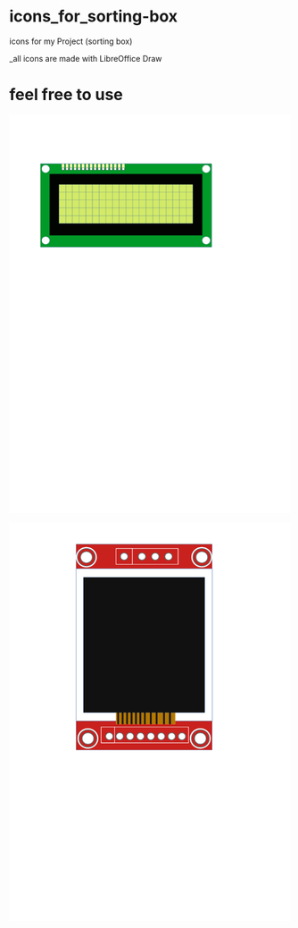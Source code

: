 
# icons_for_sorting-box
icons for my Project (sorting box)


_all icons are made with LibreOffice Draw
# feel free to use
![](test.gif)


![](tft_display.png)










